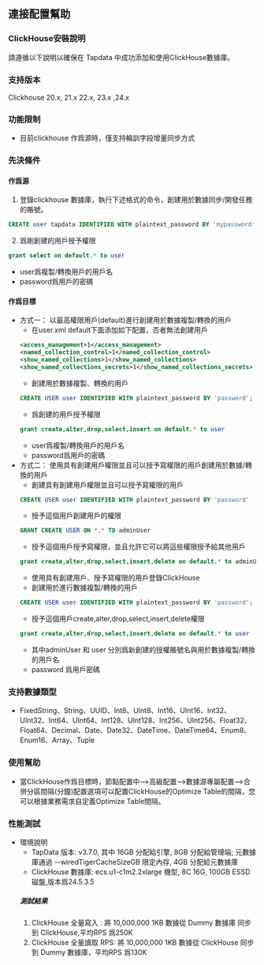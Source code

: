 ## **連接配置幫助**
### ClickHouse安裝說明
請遵循以下說明以確保在 Tapdata 中成功添加和使用ClickHouse數據庫。
### 支持版本
Clickhouse 20.x, 21.x 22.x, 23.x ,24.x
### 功能限制
- 目前clickhouse 作爲源時，僅支持輪訓字段增量同步方式
### 先決條件
#### 作爲源
1. 登錄clickhouse 數據庫，執行下述格式的命令，創建用於數據同步/開發任務的賬號。
```sql
CREATE user tapdata IDENTIFIED WITH plaintext_password BY 'mypassword'
```
2. 爲剛創建的用戶授予權限
```sql
grant select on default.* to user
```
- user爲複製/轉換用戶的用戶名
- password爲用戶的密碼
#### 作爲目標
- 方式一：
  以最高權限用戶(default)進行創建用於數據複製/轉換的用戶
  - 在user.xml <quota>default</quota>下面添加如下配置，否者無法創建用戶
  ``` xml
  <access_management>1</access_management>
  <named_collection_control>1</named_collection_control>
  <show_named_collections>1</show_named_collections>
  <show_named_collections_secrets>1</show_named_collections_secrets>
  ```
  - 創建用於數據複製、轉換的用戶
  ```sql
  CREATE USER user IDENTIFIED WITH plaintext_password BY 'password';
  ```
  - 爲創建的用戶授予權限
  ```sql
  grant create,alter,drop,select,insert on default.* to user
  ```
  - user爲複製/轉換用戶的用戶名
  - password爲用戶的密碼
- 方式二： 使用具有創建用戶權限並且可以授予寫權限的用戶創建用於數據/轉換的用戶
  - 創建具有創建用戶權限並且可以授予寫權限的用戶
  ``` sql
  CREATE USER user IDENTIFIED WITH plaintext_password BY 'password'
  ```
  - 授予這個用戶創建用戶的權限
  ```sql
  GRANT CREATE USER ON *.* TO adminUser
  ```
  - 授予這個用戶授予寫權限，並且允許它可以將這些權限授予給其他用戶
  ```sql
  grant create,alter,drop,select,insert,delete on default.* to adminUser with grant option
  ```
  - 使用具有創建用戶、授予寫權限的用戶登錄ClickHouse
  - 創建用於進行數據複製/轉換的用戶
  ```sql
  CREATE USER user IDENTIFIED WITH plaintext_password BY 'password';
  ```
  - 授予這個用戶create,alter,drop,select,insert,delete權限
  ```sql
  grant create,alter,drop,select,insert,delete on default.* to user
  ```
  - 其中adminUser 和 user 分別爲新創建的授權賬號名與用於數據複製/轉換的用戶名
  - password 爲用戶密碼
### 支持數據類型
- FixedString、String、UUID、Int8、UInt8、Int16、UInt16、Int32、UInt32、Int64、UInt64、Int128、UInt128、Int256、UInt256、Float32、Float64、Decimal、Date、Date32、DateTime、DateTime64、Enum8、Enum16、Array、Tuple
### 使用幫助
- 當ClickHouse作爲目標時，節點配置中--&gt;高級配置--&gt;數據源專屬配置--&gt;合併分區間隔(分鐘)配置選項可以配置ClickHouse的Optimize Table的間隔，您可以根據業務需求自定義Optimize Table間隔。
### 性能測試
- 環境說明
  - TapData 版本: v3.7.0, 其中 16GB 分配給引擎, 8GB 分配給管理端; 元數據庫通過 --wiredTigerCacheSizeGB 限定內存, 4GB 分配給元數據庫
  - ClickHouse 數據庫: ecs.u1-c1m2.2xlarge 機型, 8C 16G, 100GB ESSD 磁盤,版本爲24.5.3.5
  ##### 測試結果
  1. ClickHouse 全量寫入 : 將 10,000,000 1KB 數據從 Dummy 數據庫 同步到 ClickHouse,平均RPS 爲250K
  2. ClickHouse 全量讀取 RPS: 將 10,000,000 1KB 數據從 ClickHouse 同步到 Dummy 數據庫，平均RPS 爲130K